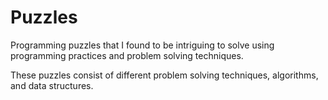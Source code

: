 # Puzzles 
Programming puzzles that I found to be intriguing to solve using programming practices and problem solving techniques.

These puzzles consist of different problem solving techniques, algorithms, and data structures.
